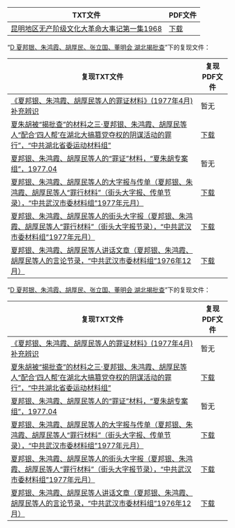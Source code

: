 | TXT文件 | PDF文件 |
| ------- | ------- |
| [昆明地区无产阶级文化大革命大事记第一集1968](D%20%E4%BA%91%E5%8D%97%E6%96%87%E9%9D%A9/%E6%98%86%E6%98%8E%E5%9C%B0%E5%8C%BA%E6%97%A0%E4%BA%A7%E9%98%B6%E7%BA%A7%E6%96%87%E5%8C%96%E5%A4%A7%E9%9D%A9%E5%91%BD%E5%A4%A7%E4%BA%8B%E8%AE%B0%E7%AC%AC%E4%B8%80%E9%9B%861968.txt) | [下载](D%20%E4%BA%91%E5%8D%97%E6%96%87%E9%9D%A9/%E6%98%86%E6%98%8E%E5%9C%B0%E5%8C%BA%E6%97%A0%E4%BA%A7%E9%98%B6%E7%BA%A7%E6%96%87%E5%8C%96%E5%A4%A7%E9%9D%A9%E5%91%BD%E5%A4%A7%E4%BA%8B%E8%AE%B0%E7%AC%AC%E4%B8%80%E9%9B%861968.pdf) |

“[D 夏邦银、朱鸿霞、胡厚民、张立国、董明会 湖北揭批查](../D%20%E5%A4%8F%E9%82%A6%E9%93%B6%E3%80%81%E6%9C%B1%E9%B8%BF%E9%9C%9E%E3%80%81%E8%83%A1%E5%8E%9A%E6%B0%91%E3%80%81%E5%BC%A0%E7%AB%8B%E5%9B%BD%E3%80%81%E8%91%A3%E6%98%8E%E4%BC%9A%20%E6%B9%96%E5%8C%97%E6%8F%AD%E6%89%B9%E6%9F%A5)”下的复现文件：

| 复现TXT文件 | 复现PDF文件 |
| ------- | ------- |
| [《夏邦银、朱鸿霞、胡厚民等人的罪证材料》(1977年4月)补充辨识](../D%20%E5%A4%8F%E9%82%A6%E9%93%B6%E3%80%81%E6%9C%B1%E9%B8%BF%E9%9C%9E%E3%80%81%E8%83%A1%E5%8E%9A%E6%B0%91%E3%80%81%E5%BC%A0%E7%AB%8B%E5%9B%BD%E3%80%81%E8%91%A3%E6%98%8E%E4%BC%9A%20%E6%B9%96%E5%8C%97%E6%8F%AD%E6%89%B9%E6%9F%A5/%E3%80%8A%E5%A4%8F%E9%82%A6%E9%93%B6%E3%80%81%E6%9C%B1%E9%B8%BF%E9%9C%9E%E3%80%81%E8%83%A1%E5%8E%9A%E6%B0%91%E7%AD%89%E4%BA%BA%E7%9A%84%E7%BD%AA%E8%AF%81%E6%9D%90%E6%96%99%E3%80%8B%281977%E5%B9%B44%E6%9C%88%29%E8%A1%A5%E5%85%85%E8%BE%A8%E8%AF%86.txt) | 暂无 |
| [夏朱胡被“揭批查”的材料之三·夏邦银、朱鸿霞、胡厚民等人“配合‘四人帮’在湖北大搞篡党夺权的阴谋活动的罪行”，“中共湖北省委运动材料组”](../D%20%E5%A4%8F%E9%82%A6%E9%93%B6%E3%80%81%E6%9C%B1%E9%B8%BF%E9%9C%9E%E3%80%81%E8%83%A1%E5%8E%9A%E6%B0%91%E3%80%81%E5%BC%A0%E7%AB%8B%E5%9B%BD%E3%80%81%E8%91%A3%E6%98%8E%E4%BC%9A%20%E6%B9%96%E5%8C%97%E6%8F%AD%E6%89%B9%E6%9F%A5/%E5%A4%8F%E6%9C%B1%E8%83%A1%E8%A2%AB%E2%80%9C%E6%8F%AD%E6%89%B9%E6%9F%A5%E2%80%9D%E7%9A%84%E6%9D%90%E6%96%99%E4%B9%8B%E4%B8%89%C2%B7%E5%A4%8F%E9%82%A6%E9%93%B6%E3%80%81%E6%9C%B1%E9%B8%BF%E9%9C%9E%E3%80%81%E8%83%A1%E5%8E%9A%E6%B0%91%E7%AD%89%E4%BA%BA%E2%80%9C%E9%85%8D%E5%90%88%E2%80%98%E5%9B%9B%E4%BA%BA%E5%B8%AE%E2%80%99%E5%9C%A8%E6%B9%96%E5%8C%97%E5%A4%A7%E6%90%9E%E7%AF%A1%E5%85%9A%E5%A4%BA%E6%9D%83%E7%9A%84%E9%98%B4%E8%B0%8B%E6%B4%BB%E5%8A%A8%E7%9A%84%E7%BD%AA%E8%A1%8C%E2%80%9D%EF%BC%8C%E2%80%9C%E4%B8%AD%E5%85%B1%E6%B9%96%E5%8C%97%E7%9C%81%E5%A7%94%E8%BF%90%E5%8A%A8%E6%9D%90%E6%96%99%E7%BB%84%E2%80%9D.txt) | [下载](../D%20%E5%A4%8F%E9%82%A6%E9%93%B6%E3%80%81%E6%9C%B1%E9%B8%BF%E9%9C%9E%E3%80%81%E8%83%A1%E5%8E%9A%E6%B0%91%E3%80%81%E5%BC%A0%E7%AB%8B%E5%9B%BD%E3%80%81%E8%91%A3%E6%98%8E%E4%BC%9A%20%E6%B9%96%E5%8C%97%E6%8F%AD%E6%89%B9%E6%9F%A5/%E5%A4%8F%E6%9C%B1%E8%83%A1%E8%A2%AB%E2%80%9C%E6%8F%AD%E6%89%B9%E6%9F%A5%E2%80%9D%E7%9A%84%E6%9D%90%E6%96%99%E4%B9%8B%E4%B8%89%C2%B7%E5%A4%8F%E9%82%A6%E9%93%B6%E3%80%81%E6%9C%B1%E9%B8%BF%E9%9C%9E%E3%80%81%E8%83%A1%E5%8E%9A%E6%B0%91%E7%AD%89%E4%BA%BA%E2%80%9C%E9%85%8D%E5%90%88%E2%80%98%E5%9B%9B%E4%BA%BA%E5%B8%AE%E2%80%99%E5%9C%A8%E6%B9%96%E5%8C%97%E5%A4%A7%E6%90%9E%E7%AF%A1%E5%85%9A%E5%A4%BA%E6%9D%83%E7%9A%84%E9%98%B4%E8%B0%8B%E6%B4%BB%E5%8A%A8%E7%9A%84%E7%BD%AA%E8%A1%8C%E2%80%9D%EF%BC%8C%E2%80%9C%E4%B8%AD%E5%85%B1%E6%B9%96%E5%8C%97%E7%9C%81%E5%A7%94%E8%BF%90%E5%8A%A8%E6%9D%90%E6%96%99%E7%BB%84%E2%80%9D.pdf) |
| [夏邦银、朱鸿霞、胡厚民等人的“罪证”材料，“夏朱胡专案组”，1977.04](../D%20%E5%A4%8F%E9%82%A6%E9%93%B6%E3%80%81%E6%9C%B1%E9%B8%BF%E9%9C%9E%E3%80%81%E8%83%A1%E5%8E%9A%E6%B0%91%E3%80%81%E5%BC%A0%E7%AB%8B%E5%9B%BD%E3%80%81%E8%91%A3%E6%98%8E%E4%BC%9A%20%E6%B9%96%E5%8C%97%E6%8F%AD%E6%89%B9%E6%9F%A5/%E5%A4%8F%E9%82%A6%E9%93%B6%E3%80%81%E6%9C%B1%E9%B8%BF%E9%9C%9E%E3%80%81%E8%83%A1%E5%8E%9A%E6%B0%91%E7%AD%89%E4%BA%BA%E7%9A%84%E2%80%9C%E7%BD%AA%E8%AF%81%E2%80%9D%E6%9D%90%E6%96%99%EF%BC%8C%E2%80%9C%E5%A4%8F%E6%9C%B1%E8%83%A1%E4%B8%93%E6%A1%88%E7%BB%84%E2%80%9D%EF%BC%8C1977.04.txt) | 暂无 |
| [夏邦银、朱鸿霞、胡厚民等人的大字报与传单（夏邦银、朱鸿霞、胡厚民等人“罪行材料”（街头大字报、传单节录），“中共武汉市委材料组”1977年元月）](../D%20%E5%A4%8F%E9%82%A6%E9%93%B6%E3%80%81%E6%9C%B1%E9%B8%BF%E9%9C%9E%E3%80%81%E8%83%A1%E5%8E%9A%E6%B0%91%E3%80%81%E5%BC%A0%E7%AB%8B%E5%9B%BD%E3%80%81%E8%91%A3%E6%98%8E%E4%BC%9A%20%E6%B9%96%E5%8C%97%E6%8F%AD%E6%89%B9%E6%9F%A5/%E5%A4%8F%E9%82%A6%E9%93%B6%E3%80%81%E6%9C%B1%E9%B8%BF%E9%9C%9E%E3%80%81%E8%83%A1%E5%8E%9A%E6%B0%91%E7%AD%89%E4%BA%BA%E7%9A%84%E5%A4%A7%E5%AD%97%E6%8A%A5%E4%B8%8E%E4%BC%A0%E5%8D%95%EF%BC%88%E5%A4%8F%E9%82%A6%E9%93%B6%E3%80%81%E6%9C%B1%E9%B8%BF%E9%9C%9E%E3%80%81%E8%83%A1%E5%8E%9A%E6%B0%91%E7%AD%89%E4%BA%BA%E2%80%9C%E7%BD%AA%E8%A1%8C%E6%9D%90%E6%96%99%E2%80%9D%EF%BC%88%E8%A1%97%E5%A4%B4%E5%A4%A7%E5%AD%97%E6%8A%A5%E3%80%81%E4%BC%A0%E5%8D%95%E8%8A%82%E5%BD%95%EF%BC%89%EF%BC%8C%E2%80%9C%E4%B8%AD%E5%85%B1%E6%AD%A6%E6%B1%89%E5%B8%82%E5%A7%94%E6%9D%90%E6%96%99%E7%BB%84%E2%80%9D1977%E5%B9%B4%E5%85%83%E6%9C%88%EF%BC%89.txt) | [下载](../D%20%E5%A4%8F%E9%82%A6%E9%93%B6%E3%80%81%E6%9C%B1%E9%B8%BF%E9%9C%9E%E3%80%81%E8%83%A1%E5%8E%9A%E6%B0%91%E3%80%81%E5%BC%A0%E7%AB%8B%E5%9B%BD%E3%80%81%E8%91%A3%E6%98%8E%E4%BC%9A%20%E6%B9%96%E5%8C%97%E6%8F%AD%E6%89%B9%E6%9F%A5/%E5%A4%8F%E9%82%A6%E9%93%B6%E3%80%81%E6%9C%B1%E9%B8%BF%E9%9C%9E%E3%80%81%E8%83%A1%E5%8E%9A%E6%B0%91%E7%AD%89%E4%BA%BA%E7%9A%84%E5%A4%A7%E5%AD%97%E6%8A%A5%E4%B8%8E%E4%BC%A0%E5%8D%95%EF%BC%88%E5%A4%8F%E9%82%A6%E9%93%B6%E3%80%81%E6%9C%B1%E9%B8%BF%E9%9C%9E%E3%80%81%E8%83%A1%E5%8E%9A%E6%B0%91%E7%AD%89%E4%BA%BA%E2%80%9C%E7%BD%AA%E8%A1%8C%E6%9D%90%E6%96%99%E2%80%9D%EF%BC%88%E8%A1%97%E5%A4%B4%E5%A4%A7%E5%AD%97%E6%8A%A5%E3%80%81%E4%BC%A0%E5%8D%95%E8%8A%82%E5%BD%95%EF%BC%89%EF%BC%8C%E2%80%9C%E4%B8%AD%E5%85%B1%E6%AD%A6%E6%B1%89%E5%B8%82%E5%A7%94%E6%9D%90%E6%96%99%E7%BB%84%E2%80%9D1977%E5%B9%B4%E5%85%83%E6%9C%88%EF%BC%89.pdf) |
| [夏邦银、朱鸿霞、胡厚民等人的街头大字报（夏邦银、朱鸿霞、胡厚民等人“罪行材料”（街头大字报节录），“中共武汉市委材料组”1977年元月）](../D%20%E5%A4%8F%E9%82%A6%E9%93%B6%E3%80%81%E6%9C%B1%E9%B8%BF%E9%9C%9E%E3%80%81%E8%83%A1%E5%8E%9A%E6%B0%91%E3%80%81%E5%BC%A0%E7%AB%8B%E5%9B%BD%E3%80%81%E8%91%A3%E6%98%8E%E4%BC%9A%20%E6%B9%96%E5%8C%97%E6%8F%AD%E6%89%B9%E6%9F%A5/%E5%A4%8F%E9%82%A6%E9%93%B6%E3%80%81%E6%9C%B1%E9%B8%BF%E9%9C%9E%E3%80%81%E8%83%A1%E5%8E%9A%E6%B0%91%E7%AD%89%E4%BA%BA%E7%9A%84%E8%A1%97%E5%A4%B4%E5%A4%A7%E5%AD%97%E6%8A%A5%EF%BC%88%E5%A4%8F%E9%82%A6%E9%93%B6%E3%80%81%E6%9C%B1%E9%B8%BF%E9%9C%9E%E3%80%81%E8%83%A1%E5%8E%9A%E6%B0%91%E7%AD%89%E4%BA%BA%E2%80%9C%E7%BD%AA%E8%A1%8C%E6%9D%90%E6%96%99%E2%80%9D%EF%BC%88%E8%A1%97%E5%A4%B4%E5%A4%A7%E5%AD%97%E6%8A%A5%E8%8A%82%E5%BD%95%EF%BC%89%EF%BC%8C%E2%80%9C%E4%B8%AD%E5%85%B1%E6%AD%A6%E6%B1%89%E5%B8%82%E5%A7%94%E6%9D%90%E6%96%99%E7%BB%84%E2%80%9D1977%E5%B9%B4%E5%85%83%E6%9C%88%EF%BC%89.txt) | [下载](../D%20%E5%A4%8F%E9%82%A6%E9%93%B6%E3%80%81%E6%9C%B1%E9%B8%BF%E9%9C%9E%E3%80%81%E8%83%A1%E5%8E%9A%E6%B0%91%E3%80%81%E5%BC%A0%E7%AB%8B%E5%9B%BD%E3%80%81%E8%91%A3%E6%98%8E%E4%BC%9A%20%E6%B9%96%E5%8C%97%E6%8F%AD%E6%89%B9%E6%9F%A5/%E5%A4%8F%E9%82%A6%E9%93%B6%E3%80%81%E6%9C%B1%E9%B8%BF%E9%9C%9E%E3%80%81%E8%83%A1%E5%8E%9A%E6%B0%91%E7%AD%89%E4%BA%BA%E7%9A%84%E8%A1%97%E5%A4%B4%E5%A4%A7%E5%AD%97%E6%8A%A5%EF%BC%88%E5%A4%8F%E9%82%A6%E9%93%B6%E3%80%81%E6%9C%B1%E9%B8%BF%E9%9C%9E%E3%80%81%E8%83%A1%E5%8E%9A%E6%B0%91%E7%AD%89%E4%BA%BA%E2%80%9C%E7%BD%AA%E8%A1%8C%E6%9D%90%E6%96%99%E2%80%9D%EF%BC%88%E8%A1%97%E5%A4%B4%E5%A4%A7%E5%AD%97%E6%8A%A5%E8%8A%82%E5%BD%95%EF%BC%89%EF%BC%8C%E2%80%9C%E4%B8%AD%E5%85%B1%E6%AD%A6%E6%B1%89%E5%B8%82%E5%A7%94%E6%9D%90%E6%96%99%E7%BB%84%E2%80%9D1977%E5%B9%B4%E5%85%83%E6%9C%88%EF%BC%89.pdf) |
| [夏邦银、朱鸿霞、胡厚民等人讲话文章（夏邦银、朱鸿霞、胡厚民等人的言论节录，“中共武汉市委材料组”1976年12月）](../D%20%E5%A4%8F%E9%82%A6%E9%93%B6%E3%80%81%E6%9C%B1%E9%B8%BF%E9%9C%9E%E3%80%81%E8%83%A1%E5%8E%9A%E6%B0%91%E3%80%81%E5%BC%A0%E7%AB%8B%E5%9B%BD%E3%80%81%E8%91%A3%E6%98%8E%E4%BC%9A%20%E6%B9%96%E5%8C%97%E6%8F%AD%E6%89%B9%E6%9F%A5/%E5%A4%8F%E9%82%A6%E9%93%B6%E3%80%81%E6%9C%B1%E9%B8%BF%E9%9C%9E%E3%80%81%E8%83%A1%E5%8E%9A%E6%B0%91%E7%AD%89%E4%BA%BA%E8%AE%B2%E8%AF%9D%E6%96%87%E7%AB%A0%EF%BC%88%E5%A4%8F%E9%82%A6%E9%93%B6%E3%80%81%E6%9C%B1%E9%B8%BF%E9%9C%9E%E3%80%81%E8%83%A1%E5%8E%9A%E6%B0%91%E7%AD%89%E4%BA%BA%E7%9A%84%E8%A8%80%E8%AE%BA%E8%8A%82%E5%BD%95%EF%BC%8C%E2%80%9C%E4%B8%AD%E5%85%B1%E6%AD%A6%E6%B1%89%E5%B8%82%E5%A7%94%E6%9D%90%E6%96%99%E7%BB%84%E2%80%9D1976%E5%B9%B412%E6%9C%88%EF%BC%89.txt) | [下载](../D%20%E5%A4%8F%E9%82%A6%E9%93%B6%E3%80%81%E6%9C%B1%E9%B8%BF%E9%9C%9E%E3%80%81%E8%83%A1%E5%8E%9A%E6%B0%91%E3%80%81%E5%BC%A0%E7%AB%8B%E5%9B%BD%E3%80%81%E8%91%A3%E6%98%8E%E4%BC%9A%20%E6%B9%96%E5%8C%97%E6%8F%AD%E6%89%B9%E6%9F%A5/%E5%A4%8F%E9%82%A6%E9%93%B6%E3%80%81%E6%9C%B1%E9%B8%BF%E9%9C%9E%E3%80%81%E8%83%A1%E5%8E%9A%E6%B0%91%E7%AD%89%E4%BA%BA%E8%AE%B2%E8%AF%9D%E6%96%87%E7%AB%A0%EF%BC%88%E5%A4%8F%E9%82%A6%E9%93%B6%E3%80%81%E6%9C%B1%E9%B8%BF%E9%9C%9E%E3%80%81%E8%83%A1%E5%8E%9A%E6%B0%91%E7%AD%89%E4%BA%BA%E7%9A%84%E8%A8%80%E8%AE%BA%E8%8A%82%E5%BD%95%EF%BC%8C%E2%80%9C%E4%B8%AD%E5%85%B1%E6%AD%A6%E6%B1%89%E5%B8%82%E5%A7%94%E6%9D%90%E6%96%99%E7%BB%84%E2%80%9D1976%E5%B9%B412%E6%9C%88%EF%BC%89.pdf) |

“[D 夏邦银、朱鸿霞、胡厚民、张立国、董明会 湖北揭批查](../D%20%E5%A4%8F%E9%82%A6%E9%93%B6%E3%80%81%E6%9C%B1%E9%B8%BF%E9%9C%9E%E3%80%81%E8%83%A1%E5%8E%9A%E6%B0%91%E3%80%81%E5%BC%A0%E7%AB%8B%E5%9B%BD%E3%80%81%E8%91%A3%E6%98%8E%E4%BC%9A%20%E6%B9%96%E5%8C%97%E6%8F%AD%E6%89%B9%E6%9F%A5)”下的复现文件：

| 复现TXT文件 | 复现PDF文件 |
| ------- | ------- |
| [《夏邦银、朱鸿霞、胡厚民等人的罪证材料》(1977年4月)补充辨识](./%E3%80%8A%E5%A4%8F%E9%82%A6%E9%93%B6%E3%80%81%E6%9C%B1%E9%B8%BF%E9%9C%9E%E3%80%81%E8%83%A1%E5%8E%9A%E6%B0%91%E7%AD%89%E4%BA%BA%E7%9A%84%E7%BD%AA%E8%AF%81%E6%9D%90%E6%96%99%E3%80%8B%281977%E5%B9%B44%E6%9C%88%29%E8%A1%A5%E5%85%85%E8%BE%A8%E8%AF%86.txt) | 暂无 |
| [夏朱胡被“揭批查”的材料之三·夏邦银、朱鸿霞、胡厚民等人“配合‘四人帮’在湖北大搞篡党夺权的阴谋活动的罪行”，“中共湖北省委运动材料组”](./%E5%A4%8F%E6%9C%B1%E8%83%A1%E8%A2%AB%E2%80%9C%E6%8F%AD%E6%89%B9%E6%9F%A5%E2%80%9D%E7%9A%84%E6%9D%90%E6%96%99%E4%B9%8B%E4%B8%89%C2%B7%E5%A4%8F%E9%82%A6%E9%93%B6%E3%80%81%E6%9C%B1%E9%B8%BF%E9%9C%9E%E3%80%81%E8%83%A1%E5%8E%9A%E6%B0%91%E7%AD%89%E4%BA%BA%E2%80%9C%E9%85%8D%E5%90%88%E2%80%98%E5%9B%9B%E4%BA%BA%E5%B8%AE%E2%80%99%E5%9C%A8%E6%B9%96%E5%8C%97%E5%A4%A7%E6%90%9E%E7%AF%A1%E5%85%9A%E5%A4%BA%E6%9D%83%E7%9A%84%E9%98%B4%E8%B0%8B%E6%B4%BB%E5%8A%A8%E7%9A%84%E7%BD%AA%E8%A1%8C%E2%80%9D%EF%BC%8C%E2%80%9C%E4%B8%AD%E5%85%B1%E6%B9%96%E5%8C%97%E7%9C%81%E5%A7%94%E8%BF%90%E5%8A%A8%E6%9D%90%E6%96%99%E7%BB%84%E2%80%9D.txt) | [下载](./%E5%A4%8F%E6%9C%B1%E8%83%A1%E8%A2%AB%E2%80%9C%E6%8F%AD%E6%89%B9%E6%9F%A5%E2%80%9D%E7%9A%84%E6%9D%90%E6%96%99%E4%B9%8B%E4%B8%89%C2%B7%E5%A4%8F%E9%82%A6%E9%93%B6%E3%80%81%E6%9C%B1%E9%B8%BF%E9%9C%9E%E3%80%81%E8%83%A1%E5%8E%9A%E6%B0%91%E7%AD%89%E4%BA%BA%E2%80%9C%E9%85%8D%E5%90%88%E2%80%98%E5%9B%9B%E4%BA%BA%E5%B8%AE%E2%80%99%E5%9C%A8%E6%B9%96%E5%8C%97%E5%A4%A7%E6%90%9E%E7%AF%A1%E5%85%9A%E5%A4%BA%E6%9D%83%E7%9A%84%E9%98%B4%E8%B0%8B%E6%B4%BB%E5%8A%A8%E7%9A%84%E7%BD%AA%E8%A1%8C%E2%80%9D%EF%BC%8C%E2%80%9C%E4%B8%AD%E5%85%B1%E6%B9%96%E5%8C%97%E7%9C%81%E5%A7%94%E8%BF%90%E5%8A%A8%E6%9D%90%E6%96%99%E7%BB%84%E2%80%9D.pdf) |
| [夏邦银、朱鸿霞、胡厚民等人的“罪证”材料，“夏朱胡专案组”，1977.04](./%E5%A4%8F%E9%82%A6%E9%93%B6%E3%80%81%E6%9C%B1%E9%B8%BF%E9%9C%9E%E3%80%81%E8%83%A1%E5%8E%9A%E6%B0%91%E7%AD%89%E4%BA%BA%E7%9A%84%E2%80%9C%E7%BD%AA%E8%AF%81%E2%80%9D%E6%9D%90%E6%96%99%EF%BC%8C%E2%80%9C%E5%A4%8F%E6%9C%B1%E8%83%A1%E4%B8%93%E6%A1%88%E7%BB%84%E2%80%9D%EF%BC%8C1977.04.txt) | 暂无 |
| [夏邦银、朱鸿霞、胡厚民等人的大字报与传单（夏邦银、朱鸿霞、胡厚民等人“罪行材料”（街头大字报、传单节录），“中共武汉市委材料组”1977年元月）](./%E5%A4%8F%E9%82%A6%E9%93%B6%E3%80%81%E6%9C%B1%E9%B8%BF%E9%9C%9E%E3%80%81%E8%83%A1%E5%8E%9A%E6%B0%91%E7%AD%89%E4%BA%BA%E7%9A%84%E5%A4%A7%E5%AD%97%E6%8A%A5%E4%B8%8E%E4%BC%A0%E5%8D%95%EF%BC%88%E5%A4%8F%E9%82%A6%E9%93%B6%E3%80%81%E6%9C%B1%E9%B8%BF%E9%9C%9E%E3%80%81%E8%83%A1%E5%8E%9A%E6%B0%91%E7%AD%89%E4%BA%BA%E2%80%9C%E7%BD%AA%E8%A1%8C%E6%9D%90%E6%96%99%E2%80%9D%EF%BC%88%E8%A1%97%E5%A4%B4%E5%A4%A7%E5%AD%97%E6%8A%A5%E3%80%81%E4%BC%A0%E5%8D%95%E8%8A%82%E5%BD%95%EF%BC%89%EF%BC%8C%E2%80%9C%E4%B8%AD%E5%85%B1%E6%AD%A6%E6%B1%89%E5%B8%82%E5%A7%94%E6%9D%90%E6%96%99%E7%BB%84%E2%80%9D1977%E5%B9%B4%E5%85%83%E6%9C%88%EF%BC%89.txt) | [下载](./%E5%A4%8F%E9%82%A6%E9%93%B6%E3%80%81%E6%9C%B1%E9%B8%BF%E9%9C%9E%E3%80%81%E8%83%A1%E5%8E%9A%E6%B0%91%E7%AD%89%E4%BA%BA%E7%9A%84%E5%A4%A7%E5%AD%97%E6%8A%A5%E4%B8%8E%E4%BC%A0%E5%8D%95%EF%BC%88%E5%A4%8F%E9%82%A6%E9%93%B6%E3%80%81%E6%9C%B1%E9%B8%BF%E9%9C%9E%E3%80%81%E8%83%A1%E5%8E%9A%E6%B0%91%E7%AD%89%E4%BA%BA%E2%80%9C%E7%BD%AA%E8%A1%8C%E6%9D%90%E6%96%99%E2%80%9D%EF%BC%88%E8%A1%97%E5%A4%B4%E5%A4%A7%E5%AD%97%E6%8A%A5%E3%80%81%E4%BC%A0%E5%8D%95%E8%8A%82%E5%BD%95%EF%BC%89%EF%BC%8C%E2%80%9C%E4%B8%AD%E5%85%B1%E6%AD%A6%E6%B1%89%E5%B8%82%E5%A7%94%E6%9D%90%E6%96%99%E7%BB%84%E2%80%9D1977%E5%B9%B4%E5%85%83%E6%9C%88%EF%BC%89.pdf) |
| [夏邦银、朱鸿霞、胡厚民等人的街头大字报（夏邦银、朱鸿霞、胡厚民等人“罪行材料”（街头大字报节录），“中共武汉市委材料组”1977年元月）](./%E5%A4%8F%E9%82%A6%E9%93%B6%E3%80%81%E6%9C%B1%E9%B8%BF%E9%9C%9E%E3%80%81%E8%83%A1%E5%8E%9A%E6%B0%91%E7%AD%89%E4%BA%BA%E7%9A%84%E8%A1%97%E5%A4%B4%E5%A4%A7%E5%AD%97%E6%8A%A5%EF%BC%88%E5%A4%8F%E9%82%A6%E9%93%B6%E3%80%81%E6%9C%B1%E9%B8%BF%E9%9C%9E%E3%80%81%E8%83%A1%E5%8E%9A%E6%B0%91%E7%AD%89%E4%BA%BA%E2%80%9C%E7%BD%AA%E8%A1%8C%E6%9D%90%E6%96%99%E2%80%9D%EF%BC%88%E8%A1%97%E5%A4%B4%E5%A4%A7%E5%AD%97%E6%8A%A5%E8%8A%82%E5%BD%95%EF%BC%89%EF%BC%8C%E2%80%9C%E4%B8%AD%E5%85%B1%E6%AD%A6%E6%B1%89%E5%B8%82%E5%A7%94%E6%9D%90%E6%96%99%E7%BB%84%E2%80%9D1977%E5%B9%B4%E5%85%83%E6%9C%88%EF%BC%89.txt) | [下载](./%E5%A4%8F%E9%82%A6%E9%93%B6%E3%80%81%E6%9C%B1%E9%B8%BF%E9%9C%9E%E3%80%81%E8%83%A1%E5%8E%9A%E6%B0%91%E7%AD%89%E4%BA%BA%E7%9A%84%E8%A1%97%E5%A4%B4%E5%A4%A7%E5%AD%97%E6%8A%A5%EF%BC%88%E5%A4%8F%E9%82%A6%E9%93%B6%E3%80%81%E6%9C%B1%E9%B8%BF%E9%9C%9E%E3%80%81%E8%83%A1%E5%8E%9A%E6%B0%91%E7%AD%89%E4%BA%BA%E2%80%9C%E7%BD%AA%E8%A1%8C%E6%9D%90%E6%96%99%E2%80%9D%EF%BC%88%E8%A1%97%E5%A4%B4%E5%A4%A7%E5%AD%97%E6%8A%A5%E8%8A%82%E5%BD%95%EF%BC%89%EF%BC%8C%E2%80%9C%E4%B8%AD%E5%85%B1%E6%AD%A6%E6%B1%89%E5%B8%82%E5%A7%94%E6%9D%90%E6%96%99%E7%BB%84%E2%80%9D1977%E5%B9%B4%E5%85%83%E6%9C%88%EF%BC%89.pdf) |
| [夏邦银、朱鸿霞、胡厚民等人讲话文章（夏邦银、朱鸿霞、胡厚民等人的言论节录，“中共武汉市委材料组”1976年12月）](./%E5%A4%8F%E9%82%A6%E9%93%B6%E3%80%81%E6%9C%B1%E9%B8%BF%E9%9C%9E%E3%80%81%E8%83%A1%E5%8E%9A%E6%B0%91%E7%AD%89%E4%BA%BA%E8%AE%B2%E8%AF%9D%E6%96%87%E7%AB%A0%EF%BC%88%E5%A4%8F%E9%82%A6%E9%93%B6%E3%80%81%E6%9C%B1%E9%B8%BF%E9%9C%9E%E3%80%81%E8%83%A1%E5%8E%9A%E6%B0%91%E7%AD%89%E4%BA%BA%E7%9A%84%E8%A8%80%E8%AE%BA%E8%8A%82%E5%BD%95%EF%BC%8C%E2%80%9C%E4%B8%AD%E5%85%B1%E6%AD%A6%E6%B1%89%E5%B8%82%E5%A7%94%E6%9D%90%E6%96%99%E7%BB%84%E2%80%9D1976%E5%B9%B412%E6%9C%88%EF%BC%89.txt) | [下载](./%E5%A4%8F%E9%82%A6%E9%93%B6%E3%80%81%E6%9C%B1%E9%B8%BF%E9%9C%9E%E3%80%81%E8%83%A1%E5%8E%9A%E6%B0%91%E7%AD%89%E4%BA%BA%E8%AE%B2%E8%AF%9D%E6%96%87%E7%AB%A0%EF%BC%88%E5%A4%8F%E9%82%A6%E9%93%B6%E3%80%81%E6%9C%B1%E9%B8%BF%E9%9C%9E%E3%80%81%E8%83%A1%E5%8E%9A%E6%B0%91%E7%AD%89%E4%BA%BA%E7%9A%84%E8%A8%80%E8%AE%BA%E8%8A%82%E5%BD%95%EF%BC%8C%E2%80%9C%E4%B8%AD%E5%85%B1%E6%AD%A6%E6%B1%89%E5%B8%82%E5%A7%94%E6%9D%90%E6%96%99%E7%BB%84%E2%80%9D1976%E5%B9%B412%E6%9C%88%EF%BC%89.pdf) |
